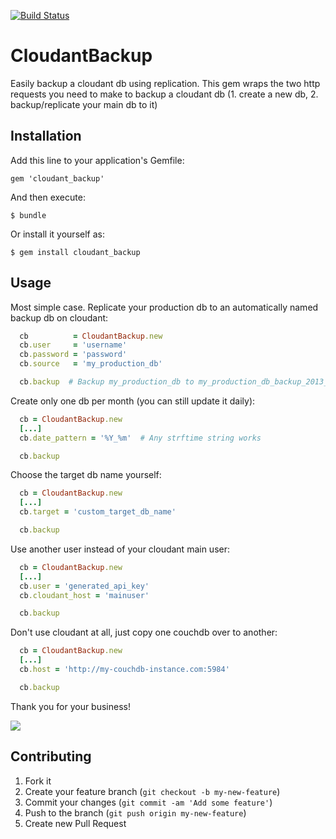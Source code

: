 [![Build Status](https://travis-ci.org/jayniz/cloudant-backup.png)](https://travis-ci.org/jayniz/cloudant-backup)
# CloudantBackup

Easily backup a cloudant db using replication. This gem wraps
the two http requests you need to make to backup a cloudant db
(1. create a new db, 2. backup/replicate your main db to it)

## Installation

Add this line to your application's Gemfile:

    gem 'cloudant_backup'

And then execute:

    $ bundle

Or install it yourself as:

    $ gem install cloudant_backup

## Usage

Most simple case. Replicate your production db to an automatically
named backup db on cloudant:

```ruby
  cb          = CloudantBackup.new
  cb.user     = 'username'
  cb.password = 'password'
  cb.source   = 'my_production_db'

  cb.backup  # Backup my_production_db to my_production_db_backup_2013_09_10
```

Create only one db per month (you can still update it daily):

```ruby
  cb = CloudantBackup.new
  [...]
  cb.date_pattern = '%Y_%m'  # Any strftime string works

  cb.backup
```

Choose the target db name yourself:

```ruby
  cb = CloudantBackup.new
  [...]
  cb.target = 'custom_target_db_name'

  cb.backup
```

Use another user instead of your cloudant main user:

```ruby
  cb = CloudantBackup.new
  [...]
  cb.user = 'generated_api_key'
  cb.cloudant_host = 'mainuser'

  cb.backup
```

Don't use cloudant at all, just copy one couchdb over to another:

```ruby
  cb = CloudantBackup.new
  [...]
  cb.host = 'http://my-couchdb-instance.com:5984'

  cb.backup
```

Thank you for your business!

![](https://dl.dropboxusercontent.com/u/1953503/gifs/5eNxg9u.jpg)


## Contributing

1. Fork it
2. Create your feature branch (`git checkout -b my-new-feature`)
3. Commit your changes (`git commit -am 'Add some feature'`)
4. Push to the branch (`git push origin my-new-feature`)
5. Create new Pull Request

